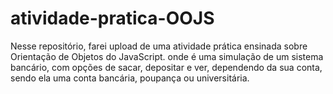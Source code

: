 # atividade-pratica-OOJS
Nesse repositório, farei upload de uma atividade prática ensinada sobre Orientação de Objetos do JavaScript. onde é uma simulação de um sistema bancário, com opções de sacar, depositar e ver, dependendo da sua conta, sendo ela uma conta bancária, poupança ou universitária.

